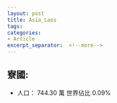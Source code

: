 ```yaml
---
layout: post
title: Asia_Laos
tags: 
categories:
- Article
excerpt_separator:  <!--more-->
---
```

## 寮國:
- 人口： 744.30 萬 世界佔比 0.09%